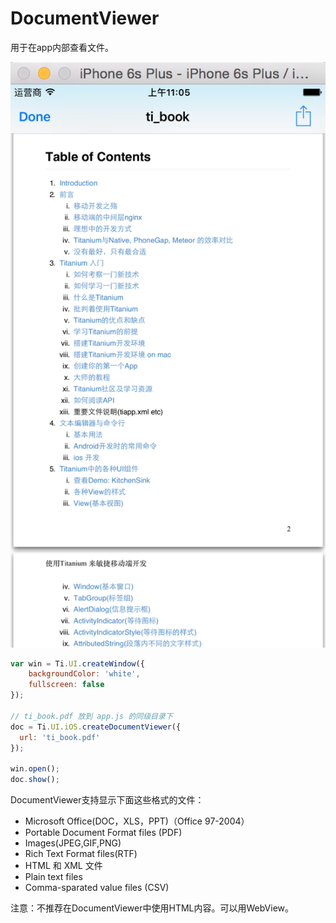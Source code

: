 # DocumentViewer

用于在app内部查看文件。

![doc view](/images/ui_ios_document_viewer.png)

```javascript
var win = Ti.UI.createWindow({
    backgroundColor: 'white',
    fullscreen: false
});

// ti_book.pdf 放到 app.js 的同级目录下
doc = Ti.UI.iOS.createDocumentViewer({
  url: 'ti_book.pdf'
});

win.open();
doc.show();
```

DocumentViewer支持显示下面这些格式的文件：

- Microsoft Office(DOC，XLS，PPT)（Office 97-2004）
- Portable Document Format files (PDF)
- Images(JPEG,GIF,PNG)
- Rich Text Format files(RTF)
- HTML 和 XML 文件
- Plain text files
- Comma-sparated value files (CSV)

注意：不推荐在DocumentViewer中使用HTML内容。可以用WebView。


